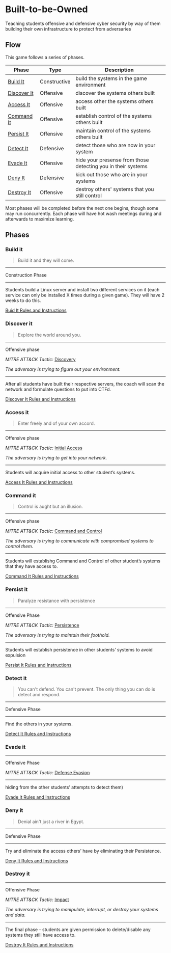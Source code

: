 # Built-to-be-Owned
Teaching students offensive and defensive cyber security by way of them building their own infrastructure to protect from adversaries

## Flow
This game follows a series of phases.  

|Phase | Type | Description|
|---|---|---|
|[Build It](Phases/BuildIt.md) |Constructive| build the systems in the game environment|
|[Discover It](Phases/DiscoverIt.md) |Offensive|  discover the systems others built|
|[Access It](Phases/AccessIt.md) |Offensive| access other the systems others built|
|[Command It](Phases/CommandIt.md) |Offensive| establish control of the systems others built|
|[Persist It](Phases/PersistIt.md) |Offensive| maintain control of the systems others built|
|[Detect It](Phases/DetectIt.md)|Defensive| detect those who are now in your system|
|[Evade It](Phases/EvadeIt.md) |Offensive| hide your presense from those detecting you in their systems|
|[Deny It](Phases/DenyIt.md) |Defensive| kick out those who are in your systems|
|[Destroy It](Phases/DestroyIt.md) |Offensive| destroy others' systems that you still control |

Most phases will be completed before the next one begins, though some may run concurrently.  Each phase will have hot wash meetings during and afterwards to maximize learning.

## Phases

### Build it

> Build it and they will come.

---
Construction Phase

---

Students build a Linux server and install two different services on it (each service can only be installed X times during a given game).  They will have 2 weeks to do this.

[Buid It Rules and Instructions](Phases/BuildIt.md)

### Discover it

> Explore the world around you.

---
Offensive phase

*MITRE ATT&CK Tactic:*  [Discovery](https://attack.mitre.org/tactics/TA0007/)

*The adversary is trying to figure out your environment.*

---

After all students have built their respective servers, the coach will scan the network and formulate questions to put into CTFd.  

[Discover It Rules and Instructions](Phases/DiscoverIt.md)

###  Access it 

> Enter freely and of your own accord.

---

Offensive phase

*MITRE ATT&CK Tactic:*  [Initial Access](https://attack.mitre.org/tactics/TA0001/)

*The adversary is trying to get into your network.* 

---

Students will acquire initial access to other student’s systems.

[Access It Rules and Instructions](Phases/AccessIt.md)

### Command it 

> Control is aught but an illusion.

---

Offensive phase

*MITRE ATT&CK Tactic:* [Command and Control](https://attack.mitre.org/tactics/TA0011/)

*The adversary is trying to communicate with compromised systems to control them.*

---

Students will establishg Command and Control of other student’s systems that they have access to.

[Command It Rules and Instructions](Phases/CommandIt.md)

### Persist it 

> Paralyze resistance with persistence

---

Offensive Phase

*MITRE ATT&CK Tactic:* [Persistence](https://attack.mitre.org/tactics/TA0003/)

*The adversary is trying to maintain their foothold.*

---

Students will establish persistence in other students’ systems to avoid expulsion

[Persist It Rules and Instructions](Phases/PersistIt.md)

### Detect it 

> You can't defend. You can't prevent. The only thing you can do is detect and respond.

---

Defensive Phase

---

Find the others in your systems.

[Detect It Rules and Instructions](Phases/DetectIt.md)

### Evade it 

> 

---
Offensive Phase

*MITRE ATT&CK Tactic:* [Defense Evasion](https://attack.mitre.org/tactics/TA0005/)

---
hiding from the other students’ attempts to detect them)

[Evade It Rules and Instructions](Phases/EvadeIt.md)

### Deny it 

> Denial ain't just a river in Egypt. 

---
Defensive Phase

---

Try and eliminate the access others’ have by eliminating their Persistence.

[Deny It Rules and Instructions](Phases/DenyIt.md)


### Destroy it 

---
Offensive Phase

*MITRE ATT&CK Tactic:* [Impact](https://attack.mitre.org/tactics/TA0040/)

*The adversary is trying to manipulate, interrupt, or destroy your systems and data.*

---

The final phase - students are given permission to delete/disable any systems they still have access to.

[Destroy It Rules and Instructions](Phases/DestroyIt.md)
